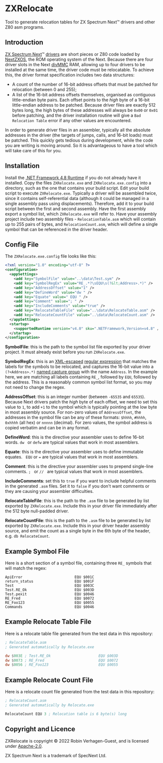 # ZXRelocate
Tool to generate relocation tables for ZX Spectrum Next™ drivers and other Z80 asm programs.

## Introduction
[ZX Spectrum Next](https://www.specnext.com/about/)™ [drivers](https://gitlab.com/thesmog358/tbblue/-/tree/master/src/asm/sample_prt) are short pieces or Z80 code loaded by [NextZXOS](https://gitlab.com/thesmog358/tbblue/-/tree/master/docs/nextzxos), the ROM operating system of the Next. Because there are four driver slots in the Next [divMMC](https://spectrumforeveryone.com/features/history-esxdos-divmmc-divmmc-enjoy/) RAM, allowing up to four drivers to be installed at the same time, the driver code must be relocatable. To achieve this, the driver format specification includes two data structures:

* A count of the number of 16-bit address offsets that must be patched for relocation (between 0 and 255);
* A list of the 16-bit address offsets themselves, organised as contiguous little-endian byte pairs. Each offset points to the _high_ byte of a 16-bit little-endian address to be patched. Because driver files are exactly 512 bytes long, the high bytes of these addresses will always be `0x00` or `0x01` before patching, and the driver installation routine will give a `Bad Relocation Table` error if any other values are encountered.

In order to generate driver files in an assembler, typically all the absolute addresses in the driver (the targets of jumps, calls, and 16-bit loads) must be patched. This quickly gets tedious during development, while the code you are writing is moving around. So it is advantageous to have a tool which will take care of this for you.

## Installation
Install the [.NET Framework 4.8  Runtime](https://dotnet.microsoft.com/en-us/download/dotnet-framework/thank-you/net48-web-installer) if you do not already have it installed. Copy the files `ZXRelocate.exe` and `ZXRelocate.exe.config` into a directory, such as the one that contains your build script. Edit your build script to execute `ZXRelocate.exe`. Typically a driver will be assembled twice, since it contains self-referential data (although it could be managed in a single assembly pass using displacements). Therefore, add it to your build script between the first and second assembly. Have the first assembly export a symbol list, which `ZXRelocate.exe` will refer to. Have your assembly project include two assembly files - `RelocationTable.asm` which will contain up to 255 pairs of bytes, and `RelocationCount.asm`, which will define a single symbol that can be referenced in the driver header.

## Config File
The `ZXRelocate.exe.config` file looks like this:

```xml
<?xml version="1.0" encoding="utf-8" ?>
<configuration>
  <appSettings>
    <add key="SymbolFile" value="..\data\Test.sym" />
    <add key="SymbolRegEx" value="RE_.*?\sEQU\s(?&lt;Address>.*)" />
    <add key="AddressOffset" value="1" />
    <add key="DefineWord" value="dw " />
    <add key="Equate" value=" EQU " />
    <add key="Comment" value="; " />
    <add key="IncludeComments" value="true" />
    <add key="RelocateTableFile" value="..\data\RelocateTable.asm" />
    <add key="RelocateCountFile" value="..\data\RelocateCount.asm" />
  </appSettings>
  <startup>
    <supportedRuntime version="v4.0" sku=".NETFramework,Version=v4.8" />
  </startup>
</configuration>
```
**SymbolFile**: this is the path to the symbol list file exported by your driver project. It must already exist before you run `ZXRelocate.exe`.

**SymbolRegEx**: this is an [XML-escaped](https://www.freeformatter.com/xml-escape.html) [regular expression](https://docs.microsoft.com/en-us/dotnet/standard/base-types/regular-expressions) that matches the labels for the symbols to be relocated, and captures the 16-bit value into a `(?<Address>.*)` [named capture group](https://www.regular-expressions.info/named.html) with the name `Address`. In the example here, we are matching all labels containing `RE_`, followed by `EQU`, followed by the address. This is a reasonably common symbol list format, so you may not need to change the regex.

**AddressOffset**: this is an integer number (between `-65535` and `65535`). Because Next drivers patch the _high_ byte of each offset, we need to set this value to `1`, to add `+1` to the symbol which is typically pointing at the low byte in most assembly source. For non-zero values of `AddressOffset`, the addresses in the symbol file can be any of these formats: `$hhhh`, `#hhhh`, `0xhhhh` (all hex) or `nnnnn` (decimal). For zero values, the symbol address is copied verbatim and can be in any format.

**DefineWord**: this is the directive your assembler uses to define 16-bit words. `dw ` or `defw` are typical values that work in most assemblers.

**Equate**: this is the directive your assembler uses to define immutable equates. ` EQU` or `=` are typical values that work in most assemblers.

**Comment**: this is the directive your assembler uses to prepend single-line comments. `; ` or `// ` are typical values that work in most assemblers.

**IncludeComments**: set this to `true` if you want to include helpful comments in the generated `.asm` files. Set it to `false` if you don't want comments or they are causing your assembler difficulties.

**RelocateTableFile**: this is the path to the `.asm` file to be generated by list exported by `ZXRelocate.exe`. Include this in your driver file immediately after the 512 byte null-padded driver.

**RelocateCountFile**: this is the path to the `.asm` file to be generated by list exported by `ZXRelocate.exe`. Include this in your driver header assembly source, and emit the count as a single byte in the 6th byte of the header, e.g. `db RelocateCount`.

## Example Symbol File
Here is a short section of a symbol file, containing three `RE_` symbols that will match the regex:

```
ApiError                        EQU $001C
return_status                   EQU $001F
Test                            EQU $003C
Test.RE_Ok                      EQU $003D
Test.pexit                      EQU $0046
RE_Fred                         EQU $0072
RE_Foo123                       EQU $0055
Commands                        EQU $0046
```

## Example Relocate Table File
Here is a relocate table file generated from the test data in this repository:

```asm
; RelocateTable.asm
; Generated automatically by Relocate.exe

dw $003E ; Test.RE_Ok                      EQU $003D
dw $0073 ; RE_Fred                         EQU $0072
dw $0056 ; RE_Foo123                       EQU $0055
```

## Example Relocate Count File
Here is a relocate count file generated from the test data in this repository:

```asm
; RelocateCount.asm
; Generated automatically by Relocate.exe

RelocateCount EQU 3 ; Relocation table is 6 byte(s) long
```
## Copyright and Licence
ZXRelocate is copyright © 2022 Robin Verhagen-Guest, and is licensed under [Apache-2.0](https://github.com/Threetwosevensixseven/ZXRelocate/blob/main/LICENSE).

ZX Spectrum Next is a trademark of SpecNext Ltd.
